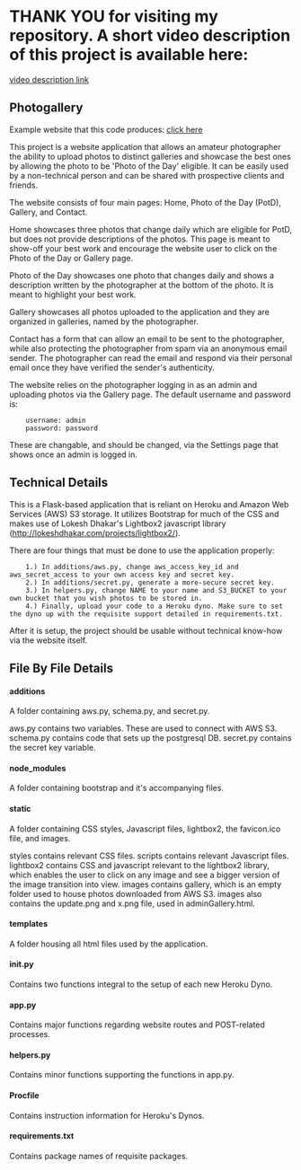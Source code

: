 # THANK YOU for visiting my repository. A short video description of this project is available here:

[video description link](https://youtu.be/Fa4Z_K0mOBE)

## Photogallery

Example website that this code produces: [click here](photosbyforrest.herokuapp.com)

This project is a website application that allows an amateur photographer the ability to upload photos to distinct galleries and showcase the best ones by allowing the photo to be 'Photo of the Day' eligible. It can be easily used by a non-technical person and can be shared with prospective clients and friends.

The website consists of four main pages: Home, Photo of the Day (PotD), Gallery, and Contact. 

Home showcases three photos that change daily which are eligible for PotD, but does not provide descriptions of the photos. This page is meant to show-off your best work and encourage the website user to click on the Photo of the Day or Gallery page. 

Photo of the Day showcases one photo that changes daily and shows a description written by the photographer at the bottom of the photo. It is meant to highlight your best work.

Gallery showcases all photos uploaded to the application and they are organized in galleries, named by the photographer.

Contact has a form that can allow an email to be sent to the photographer, while also protecting the photographer from spam via an anonymous email sender. The photographer can read the email and respond via their personal email once they have verified the sender's authenticity.

The website relies on the photographer logging in as an admin and uploading photos via the Gallery page. The default username and password is:

        username: admin
        password: password

These are changable, and should be changed, via the Settings page that shows once an admin is logged in.



## Technical Details

This is a Flask-based application that is reliant on Heroku and Amazon Web Services (AWS) S3 storage. It utilizes Bootstrap for much of the CSS and makes use of Lokesh Dhakar's Lightbox2 javascript library (http://lokeshdhakar.com/projects/lightbox2/).

There are four things that must be done to use the application properly:

        1.) In additions/aws.py, change aws_access_key_id and aws_secret_access to your own access key and secret key.
        2.) In additions/secret.py, generate a more-secure secret key.
        3.) In helpers.py, change NAME to your name and S3_BUCKET to your own bucket that you wish photos to be stored in.
        4.) Finally, upload your code to a Heroku dyno. Make sure to set the dyno up with the requisite support detailed in requirements.txt.

After it is setup, the project should be usable without technical know-how via the website itself.



## File By File Details

#### additions
A folder containing aws.py, schema.py, and secret.py.

aws.py contains two variables. These are used to connect with AWS S3.
schema.py contains code that sets up the postgresql DB.
secret.py contains the secret key variable.

#### node_modules
A folder containing bootstrap and it's accompanying files.

#### static
A folder containing CSS styles, Javascript files, lightbox2, the favicon.ico file, and images.

styles contains relevant CSS files.
scripts contains relevant Javascript files.
lightbox2 contains CSS and javascript relevant to the lightbox2 library, which enables the user to click on any image and see a bigger version of the image transition into view.
images contains gallery, which is an empty folder used to house photos downloaded from AWS S3. images also contains the update.png and x.png file, used in adminGallery.html.

#### templates
A folder housing all html files used by the application.

#### __init__.py
Contains two functions integral to the setup of each new Heroku Dyno.

#### app.py
Contains major functions regarding website routes and POST-related processes.

#### helpers.py
Contains minor functions supporting the functions in app.py.

#### Procfile
Contains instruction information for Heroku's Dynos.

#### requirements.txt
Contains package names of requisite packages.